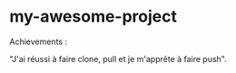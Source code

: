 # my-awesome-project

Achievements :

"J'ai réussi à faire clone, pull et je m'apprête à faire push".
